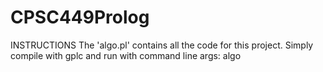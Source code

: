 # CPSC449Prolog
INSTRUCTIONS
The 'algo.pl' contains all the code for this project. Simply compile with gplc
and run with command line args: algo <intputfilename> <outputfilename>
